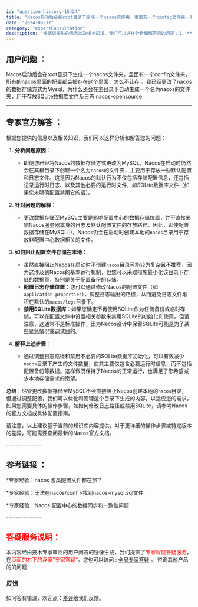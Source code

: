 ```yaml
---
id: "question-history-15424"
title: "Nacos启动后会在root目录下生成一个nacos文件夹，里面有一个config文件夹，所有的nacos nacos-opensource"
date: "2024-06-17"
category: "expertConsultation"
description: "根据您提供的信息以及相关知识，我们可以这样分析和解答您的问题：1. **分析问题原因**：   - 即便您已经将Nacos的数据存储方式更改为MySQL，Nacos在启动时仍然会在其根目录下创建一个名为`nacos`的文件夹，主要用于存放一些默认配置和日志文件。这是因为Nacos的默认行为不仅包括存"
---
```


## 用户问题 ： 
 Nacos启动后会在root目录下生成一个nacos文件夹，里面有一个config文件夹，所有的nacos里面的配置都会被存在这个里面，怎么不让存 。我已经更改了nacos的数据存储方式为Mysql，为什么还会在主目录下自动生成一个名为nacos的文件夹，用于存放SQLite数据库文件及日志 nacos-opensource 

---------------
## 专家官方解答 ：

根据您提供的信息以及相关知识，我们可以这样分析和解答您的问题：

1. **分析问题原因**：
   - 即便您已经将Nacos的数据存储方式更改为MySQL，Nacos在启动时仍然会在其根目录下创建一个名为`nacos`的文件夹，主要用于存放一些默认配置和日志文件。这是因为Nacos的默认行为不仅包括存储配置信息，还包括记录运行时日志、以及其他必要的运行时文件，如SQLite数据库文件（如果您未明确配置禁用它的话）。

2. **针对问题的解释**：
   - 更改数据存储至MySQL主要是影响配置中心的数据存储位置，并不直接影响Nacos服务器本身的日志及默认配置文件的存放路径。因此，即使配置数据存储在MySQL中，Nacos仍会在启动时创建本地的`nacos`目录用于存放非配置中心数据相关的文件。

3. **如何阻止配置文件存储在本地**：
   - 虽然直接阻止Nacos在启动时不创建`nacos`目录可能较为复杂且不推荐，因为这涉及到Nacos的基本运行机制，但您可以采取措施最小化该目录下存储的数据量，特别是关于配置备份的存储。
   - **配置日志存储位置**：您可以通过修改Nacos的配置文件（如`application.properties`），调整日志输出的路径，从而避免日志文件堆积在默认的`nacos/logs`目录下。
   - **禁用SQLite数据库**：如果您确定不再使用SQLite作为任何备份或临时存储，可以在配置文件中设置相关参数来禁用SQLite的初始化和使用，但请注意，这通常不是标准操作，因为Nacos设计中保留SQLite可能是为了某些紧急情况或调试目的。

4. **解释上述步骤**：
   - 通过调整日志路径和禁用不必要的SQLite数据库初始化，可以有效减少`nacos`目录下产生的文件数量，使其主要仅包含必要运行时信息，而不包括配置备份等数据。这样做既保持了Nacos的正常运行，也满足了您希望减少本地存储需求的愿望。

**总结**：尽管更改数据存储至MySQL不会直接阻止Nacos创建本地的`nacos`目录，但通过调整配置，我们可以优化和管理这个目录下生成的内容，以适应您的需求。如果您需要具体的操作步骤，如如何修改日志路径或禁用SQLite，请参考Nacos的官方文档或具体配置指南。

请注意，以上建议基于当前的知识库内容提供，对于更详细的操作步骤或特定版本的差异，可能需要查阅最新的Nacos官方文档。


<font color="#949494">---------------</font> 


## 参考链接 ：

*专家经验：nacos 各类配置文件都在那？ 
 
 *专家经验：无法在nacos/conf下找到nacos-mysql.sql文件 
 
 *专家经验：Nacos 配置中心的数据同步和一致性问题 


 <font color="#949494">---------------</font> 
 


## <font color="#FF0000">答疑服务说明：</font> 

本内容经由技术专家审阅的用户问答的镜像生成，我们提供了<font color="#FF0000">专家智能答疑服务</font>，在<font color="#FF0000">页面的右下的浮窗”专家答疑“</font>。您也可以访问 : [全局专家答疑](https://opensource.alibaba.com/chatBot) 。 咨询其他产品的的问题

### 反馈
如问答有错漏，欢迎点：[差评](https://ai.nacos.io/user/feedbackByEnhancerGradePOJOID?enhancerGradePOJOId=15494)给我们反馈。
